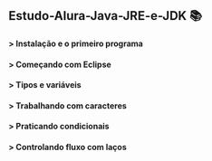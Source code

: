 
## Estudo-Alura-Java-JRE-e-JDK 📚

#### > Instalação e o primeiro programa
#### > Começando com Eclipse
#### > Tipos e variáveis
#### > Trabalhando com caracteres
#### > Praticando condicionais
#### > Controlando fluxo com laços


